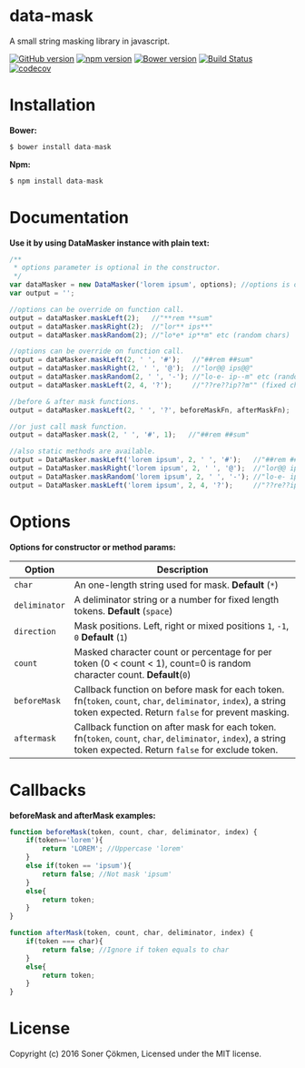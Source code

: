 # data-mask
A small string masking library in javascript.

[![GitHub version](https://badge.fury.io/gh/scokmen%2Fdata-mask.svg)](https://badge.fury.io/gh/scokmen%2Fdata-mask)
[![npm version](https://badge.fury.io/js/data-mask.svg)](http://badge.fury.io/js/data-mask)
[![Bower version](https://badge.fury.io/bo/data-mask.svg)](http://badge.fury.io/bo/data-mask)
[![Build Status](https://travis-ci.org/scokmen/data-mask.svg?branch=master)](https://travis-ci.org/scokmen/data-mask)
[![codecov](https://codecov.io/gh/scokmen/data-mask/branch/master/graph/badge.svg)](https://codecov.io/gh/scokmen/data-mask)

# Installation

**Bower:**

```javascript
$ bower install data-mask
```

**Npm:**

```javascript
$ npm install data-mask
```

# Documentation

 **Use it by using DataMasker instance with plain text:**

```javascript
/**
 * options parameter is optional in the constructor.
 */
var dataMasker = new DataMasker('lorem ipsum', options); //options is optional
var output = '';

//options can be override on function call.
output = dataMasker.maskLeft(2);   //"**rem **sum"
output = dataMasker.maskRight(2);  //"lor** ips**"
output = dataMasker.maskRandom(2); //"lo*e* ip**m" etc (random chars)

//options can be override on function call.
output = dataMasker.maskLeft(2, ' ', '#');   //"##rem ##sum"
output = dataMasker.maskRight(2, ' ', '@');  //"lor@@ ips@@"
output = dataMasker.maskRandom(2, ' ', '-'); //"lo-e- ip--m" etc (random chars)
output = dataMasker.maskLeft(2, 4, '?');     //"??re??ip??m"" (fixed chunks)

//before & after mask functions.
output = dataMasker.maskLeft(2, ' ', '?', beforeMaskFn, afterMaskFn);

//or just call mask function.
output = dataMasker.mask(2, ' ', '#', 1);   //"##rem ##sum"

//also static methods are available.
output = DataMasker.maskLeft('lorem ipsum', 2, ' ', '#');   //"##rem ##sum"
output = DataMasker.maskRight('lorem ipsum', 2, ' ', '@');  //"lor@@ ips@@"
output = DataMasker.maskRandom('lorem ipsum', 2, ' ', '-'); //"lo-e- ip--m" etc (random chars)
output = DataMasker.maskLeft('lorem ipsum', 2, 4, '?');     //"??re??ip??m"" (fixed chunks)
```

# Options

**Options for constructor or method params:**
 
Option       | Description
--- | ---
`char`    | An one-length string used for mask. **Default** (`*`)
`deliminator` | A deliminator string or a number for fixed length tokens. **Default** (`space`)
`direction  ` | Mask positions. Left, right or mixed positions `1`, `-1`, `0` **Default** (`1`)
`count`       | Masked character count or percentage for per token (0 < count < 1), count=0 is random character count. **Default**(`0`)
`beforeMask`  | Callback function on before mask for each token.  fn(`token`, `count`, `char`, `deliminator`, `index`), a string token expected. Return `false` for prevent masking. 
`aftermask`  | Callback function on after mask for each token.  fn(`token`, `count`, `char`, `deliminator`, `index`), a string token expected. Return `false` for exclude token.

# Callbacks

**beforeMask and afterMask examples:**

```javascript
function beforeMask(token, count, char, deliminator, index) {
    if(token=='lorem'){
        return 'LOREM'; //Uppercase 'lorem'
    }
    else if(token == 'ipsum'){
        return false; //Not mask 'ipsum'
    }
    else{
        return token;
    }
}

function afterMask(token, count, char, deliminator, index) {
    if(token === char){
        return false; //Ignore if token equals to char
    }
    else{
        return token;
    }
}
```
# License

Copyright (c) 2016 Soner Çökmen, Licensed under the MIT license.

